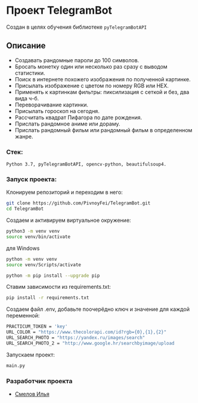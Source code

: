 # Проект TelegramBot
Создан в целях обучения библиотеке ```pyTelegramBotAPI```

## Описание
- Создавать рандомные пароли до 100 символов.
- Бросать монетку один или несколько раз сразу с выводом статистики.
- Поиск в интернете похожего изображения по полученной картинке.
- Присылать изображение с цветом по номеру RGB или HEX.
- Применять к картинкам фильтры: пиксилизация с сеткой и без, два вида ч-б.
- Переворачивание картинки.
- Присылать гороскоп на сегодня.
- Рассчитать квадрат Пифагора по дате рождения.
- Прислать рандомное аниме или дораму.
- Прислать рандомный фильм или рандомный фильм в определенном жанре.

### Стек: 
```
Python 3.7, pyTelegramBotAPI, opencv-python, beautifulsoup4.
```

### Запуск проекта:
Клонируем репозиторий и переходим в него:
```bash
git clone https://github.com/PivnoyFei/TelegramBot.git
cd TelegramBot
```

Создаем и активируем виртуальное окружение:
```bash
python3 -m venv venv
source venv/bin/activate
```
для Windows
```bash
python -m venv venv
source venv/Scripts/activate
```
```bash
python -m pip install --upgrade pip
```

Ставим зависимости из requirements.txt:
```bash
pip install -r requirements.txt
```

Создаем файл .env, добавьте поочерёдно ключ и значение для каждой переменной:
```bash
PRACTICUM_TOKEN = 'key'
URL_COLOR = "https://www.thecolorapi.com/id?rgb={0},{1},{2}"
URL_SEARCH_PHOTO = "https://yandex.ru/images/search"
URL_SEARCH_PHOTO_2 = "http://www.google.hr/searchbyimage/upload

```

Запускаем проект:
```bash
main.py
```

### Разработчик проекта
- [Смелов Илья](https://github.com/PivnoyFei)
